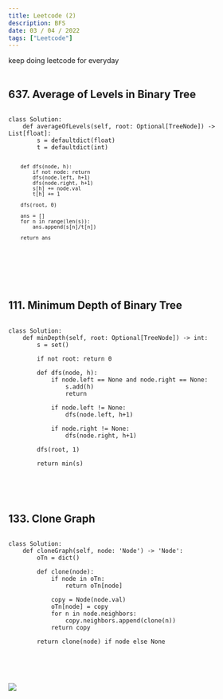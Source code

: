 ```yaml
---
title: Leetcode (2)
description: BFS
date: 03 / 04 / 2022
tags: ["Leetcode"]
---
```


keep doing leetcode for everyday
<br/>
<br/>

<h2>637. Average of Levels in Binary Tree</h2>
<pre><code class="language-python">
class Solution:
    def averageOfLevels(self, root: Optional[TreeNode]) -> List[float]:
        s = defaultdict(float)
        t = defaultdict(int)
        
        def dfs(node, h):
            if not node: return
            dfs(node.left, h+1)
            dfs(node.right, h+1)
            s[h] += node.val
            t[h] += 1
            
        dfs(root, 0)
        
        ans = []
        for n in range(len(s)):
            ans.append(s[n]/t[n])
            
        return ans

</code></pre>
<br/>
<br/>

<h2>111. Minimum Depth of Binary Tree</h2>

<pre><code class="language-python">
class Solution:
    def minDepth(self, root: Optional[TreeNode]) -> int:
        s = set()
        
        if not root: return 0
        
        def dfs(node, h):
            if node.left == None and node.right == None:
                s.add(h)
                return
            
            if node.left != None:
                dfs(node.left, h+1)
                
            if node.right != None:
                dfs(node.right, h+1)
            
        dfs(root, 1)
        
        return min(s)

</code></pre>
<br/>
<br/>

<h2>133. Clone Graph</h2>

<pre><code class="language-python">
class Solution:
    def cloneGraph(self, node: 'Node') -> 'Node':
        oTn = dict()
        
        def clone(node):
            if node in oTn:
                return oTn[node]
            
            copy = Node(node.val)
            oTn[node] = copy
            for n in node.neighbors:
                copy.neighbors.append(clone(n))
            return copy
        
        return clone(node) if node else None

</code></pre>
<br/>
<br/>

<Image layout='fill' src='/image/Blog/20220403-0100/20220403-0001.jpg'></Image><br/>
